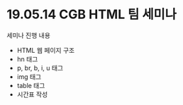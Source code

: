 # 19.05.14 CGB HTML 팀 세미나
세미나 진행 내용<br>
<ul>
    <li>HTML 웹 페이지 구조</li>
    <li>hn 태그</li>
    <li>p, br, b, i, u 태그</li>
    <li>img 태그</li>
    <li>table 태그</li>
    <li>시간표 작성</li>
</ul>
